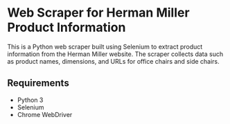 # Web Scraper for Herman Miller Product Information

This is a Python web scraper built using Selenium to extract product information from the Herman Miller website. The scraper collects data such as product names, dimensions, and URLs for office chairs and side chairs.

## Requirements
- Python 3
- Selenium
- Chrome WebDriver
